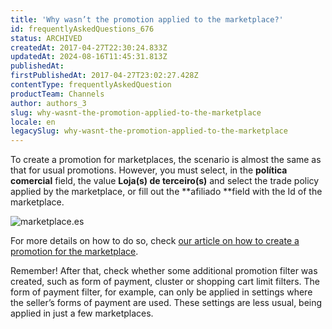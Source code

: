 ```yaml
---
title: 'Why wasn’t the promotion applied to the marketplace?'
id: frequentlyAskedQuestions_676
status: ARCHIVED
createdAt: 2017-04-27T22:30:24.833Z
updatedAt: 2024-08-16T11:45:31.813Z
publishedAt: 
firstPublishedAt: 2017-04-27T23:02:27.428Z
contentType: frequentlyAskedQuestion
productTeam: Channels
author: authors_3
slug: why-wasnt-the-promotion-applied-to-the-marketplace
locale: en
legacySlug: why-wasnt-the-promotion-applied-to-the-marketplace
---
```


To create a promotion for marketplaces, the scenario is almost the same as that for usual promotions. However, you must select, in the **política comercial** field, the value **Loja(s) de terceiro(s)** and select the trade policy applied by the marketplace, or fill out the **afiliado **field with the Id of the marketplace.

![marketplace.es](//images.ctfassets.net/alneenqid6w5/1eBfrn5ZxkarVv9eS793vG/cd52d2a90c555f8bb3829c626afc159a/marketplace.es.png)

For more details on how to do so, check [our article on how to create a promotion for the marketplace](https://help.vtex.com/en/tutorial/configurando-promocao-para-marketplace/).

Remember!  After that, check whether some additional promotion filter was created, such as form of payment, cluster or shopping cart limit filters. The form of payment filter, for example, can only be applied in settings where the seller’s forms of payment are used. These settings are less usual, being applied in just a few marketplaces.
